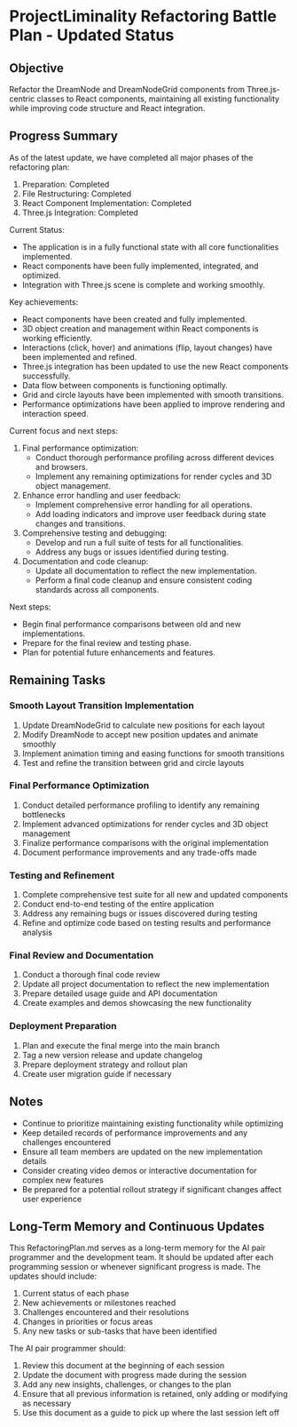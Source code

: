 # ProjectLiminality Refactoring Battle Plan - Updated Status

## Objective
Refactor the DreamNode and DreamNodeGrid components from Three.js-centric classes to React components, maintaining all existing functionality while improving code structure and React integration.

## Progress Summary
As of the latest update, we have completed all major phases of the refactoring plan:
1. Preparation: Completed
2. File Restructuring: Completed
3. React Component Implementation: Completed
4. Three.js Integration: Completed

Current Status:
- The application is in a fully functional state with all core functionalities implemented.
- React components have been fully implemented, integrated, and optimized.
- Integration with Three.js scene is complete and working smoothly.

Key achievements:
- React components have been created and fully implemented.
- 3D object creation and management within React components is working efficiently.
- Interactions (click, hover) and animations (flip, layout changes) have been implemented and refined.
- Three.js integration has been updated to use the new React components successfully.
- Data flow between components is functioning optimally.
- Grid and circle layouts have been implemented with smooth transitions.
- Performance optimizations have been applied to improve rendering and interaction speed.

Current focus and next steps:
1. Final performance optimization:
   - Conduct thorough performance profiling across different devices and browsers.
   - Implement any remaining optimizations for render cycles and 3D object management.
2. Enhance error handling and user feedback:
   - Implement comprehensive error handling for all operations.
   - Add loading indicators and improve user feedback during state changes and transitions.
3. Comprehensive testing and debugging:
   - Develop and run a full suite of tests for all functionalities.
   - Address any bugs or issues identified during testing.
4. Documentation and code cleanup:
   - Update all documentation to reflect the new implementation.
   - Perform a final code cleanup and ensure consistent coding standards across all components.

Next steps:
- Begin final performance comparisons between old and new implementations.
- Prepare for the final review and testing phase.
- Plan for potential future enhancements and features.

## Remaining Tasks

### Smooth Layout Transition Implementation
1. Update DreamNodeGrid to calculate new positions for each layout
2. Modify DreamNode to accept new position updates and animate smoothly
3. Implement animation timing and easing functions for smooth transitions
4. Test and refine the transition between grid and circle layouts

### Final Performance Optimization
1. Conduct detailed performance profiling to identify any remaining bottlenecks
2. Implement advanced optimizations for render cycles and 3D object management
3. Finalize performance comparisons with the original implementation
4. Document performance improvements and any trade-offs made

### Testing and Refinement
1. Complete comprehensive test suite for all new and updated components
2. Conduct end-to-end testing of the entire application
3. Address any remaining bugs or issues discovered during testing
4. Refine and optimize code based on testing results and performance analysis

### Final Review and Documentation
1. Conduct a thorough final code review
2. Update all project documentation to reflect the new implementation
3. Prepare detailed usage guide and API documentation
4. Create examples and demos showcasing the new functionality

### Deployment Preparation
1. Plan and execute the final merge into the main branch
2. Tag a new version release and update changelog
3. Prepare deployment strategy and rollout plan
4. Create user migration guide if necessary

## Notes
- Continue to prioritize maintaining existing functionality while optimizing
- Keep detailed records of performance improvements and any challenges encountered
- Ensure all team members are updated on the new implementation details
- Consider creating video demos or interactive documentation for complex new features
- Be prepared for a potential rollout strategy if significant changes affect user experience

## Long-Term Memory and Continuous Updates                                                                                                                                       
                                                                                                                                  
This RefactoringPlan.md serves as a long-term memory for the AI pair programmer and the development team. It should be updated after each programming session or whenever significant progress is made. The updates should include:                                                                                                                                                                        
1. Current status of each phase                                                                                                                                                                             
2. New achievements or milestones reached                                                                                                                                                   
3. Challenges encountered and their resolutions                                                                                                                                   
4. Changes in priorities or focus areas                                                                                                                                     
5. Any new tasks or sub-tasks that have been identified                                                                                                                             
                                                                                                                                                                                                                            
The AI pair programmer should:                                                                                                                                      
1. Review this document at the beginning of each session                                                                                                                                     
2. Update the document with progress made during the session                                                                                                       
3. Add any new insights, challenges, or changes to the plan                                                                                                    
4. Ensure that all previous information is retained, only adding or modifying as necessary                                                                      
5. Use this document as a guide to pick up where the last session left off                          

